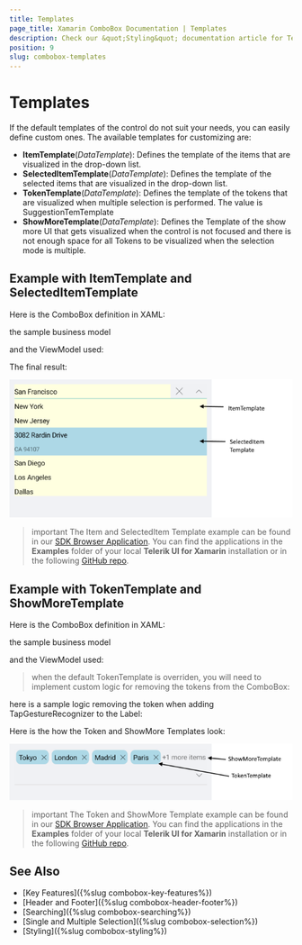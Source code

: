 ```yaml
---
title: Templates
page_title: Xamarin ComboBox Documentation | Templates
description: Check our &quot;Styling&quot; documentation article for Telerik ComboBox for Xamarin control.
position: 9
slug: combobox-templates
---
```


# Templates

If the default templates of the control do not suit your needs, you can easily define custom ones. The available templates for customizing are:

* **ItemTemplate**(*DataTemplate*): Defines the template of the items that are visualized in the drop-down list.
* **SelectedItemTemplate**(*DataTemplate*): Defines the template of the selected items that are visualized in the drop-down list.
* **TokenTemplate**(*DataTemplate*):  Defines the template of the tokens that are visualized when multiple selection is performed. The value is SuggestionTemTemplate
* **ShowMoreTemplate**(*DataTemplate*): Defines the Template of the show more UI that gets visualized when the control is not focused and there is not enough space for all Tokens to be visualized when the selection mode is multiple.

## Example with ItemTemplate and SelectedItemTemplate

Here is the ComboBox definition in XAML:

<snippet id='combobox-item-selecteditem-templates'/>

the sample business model

<snippet id='combobox-store-businessmodel'/>

and the ViewModel used:

<snippet id='combobox-searching-mode-viewmodel'/>

The final result: 

![ComboBox Item and selectedItem Templates](images/combobox-item-selecteditem-templates.png)

>important The Item and SelectedItem Template example can be found in our [SDK Browser Application](developer-focused-examples). You can find the applications in the **Examples** folder of your local **Telerik UI for Xamarin** installation or in the following [GitHub repo](https://github.com/telerik/xamarin-forms-sdk).

## Example with TokenTemplate and ShowMoreTemplate

Here is the ComboBox definition in XAML:

<snippet id='combobox-tokentemplate'/>

the sample business model

<snippet id='combobox-city-businessmodel'/>

and the ViewModel used:

<snippet id='comobobox-editing-viewmodel'/>

> when the default TokenTemplate is overriden, you will need to implement custom logic for removing the tokens from the ComboBox:

here is a sample logic removing the token when adding TapGestureRecognizer to the Label:

<snippet id='remove-the-selecteditem'/>

Here is the how the Token and ShowMore Templates look:

![ComboBox Token and Show More Templates](images/combobox-token-showmore-templates.png)

>important The Token and ShowMore Template example can be found in our [SDK Browser Application](developer-focused-examples). You can find the applications in the **Examples** folder of your local **Telerik UI for Xamarin** installation or in the following [GitHub repo](https://github.com/telerik/xamarin-forms-sdk).

## See Also

- [Key Features]({%slug combobox-key-features%})
- [Header and Footer]({%slug combobox-header-footer%})
- [Searching]({%slug combobox-searching%})
- [Single and Multiple Selection]({%slug combobox-selection%})
- [Styling]({%slug combobox-styling%})
